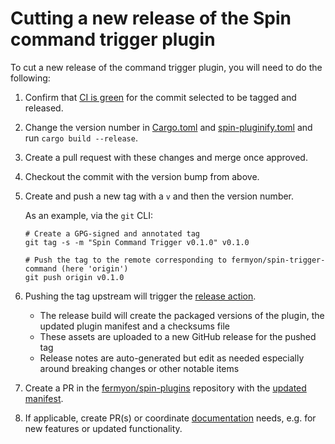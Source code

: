 # Cutting a new release of the Spin command trigger plugin

To cut a new release of the command trigger plugin, you will need to do the following:

1. Confirm that [CI is green](https://fermyon/spin-trigger-command/actions) for the commit selected to be tagged and released.

1. Change the version number in [Cargo.toml](./Cargo.toml) and [spin-pluginify.toml](./spin-pluginify.toml) and run `cargo build --release`.

1. Create a pull request with these changes and merge once approved.

1. Checkout the commit with the version bump from above.

1. Create and push a new tag with a `v` and then the version number.

    As an example, via the `git` CLI:

    ```
    # Create a GPG-signed and annotated tag
    git tag -s -m "Spin Command Trigger v0.1.0" v0.1.0

    # Push the tag to the remote corresponding to fermyon/spin-trigger-command (here 'origin')
    git push origin v0.1.0
    ```

1. Pushing the tag upstream will trigger the [release action](https://github.com/fermyon/spin-trigger-command/actions/workflows/release.yml).
    - The release build will create the packaged versions of the plugin, the updated plugin manifest and a checksums file
    - These assets are uploaded to a new GitHub release for the pushed tag
    - Release notes are auto-generated but edit as needed especially around breaking changes or other notable items
  
1. Create a PR in the [fermyon/spin-plugins](https://github.com/fermyon/spin-plugins) repository with the [updated manifest](https://github.com/fermyon/spin-plugins/tree/main/manifests/command-trigger).

1. If applicable, create PR(s) or coordinate [documentation](https://github.com/fermyon/developer) needs, e.g. for new features or updated functionality.